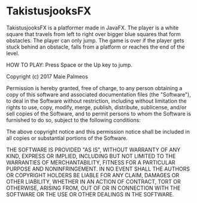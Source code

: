 # TakistusjooksFX

TakistusjooksFX is a platformer made in JavaFX. The player is a white square that travels 
from left to right over bigger blue squares that form obstacles. The player can only jump.
The game is over if the player gets stuck behind an obstacle, falls from a platform or
reaches the end of the level.

HOW TO PLAY:
Press Space or the Up key to jump.


Copyright (c) 2017 Maie Palmeos

Permission is hereby granted, free of charge, to any person obtaining a copy
of this software and associated documentation files (the "Software"), to deal
in the Software without restriction, including without limitation the rights
to use, copy, modify, merge, publish, distribute, sublicense, and/or sell
copies of the Software, and to permit persons to whom the Software is
furnished to do so, subject to the following conditions:

The above copyright notice and this permission notice shall be included in all
copies or substantial portions of the Software.

THE SOFTWARE IS PROVIDED "AS IS", WITHOUT WARRANTY OF ANY KIND, EXPRESS OR
IMPLIED, INCLUDING BUT NOT LIMITED TO THE WARRANTIES OF MERCHANTABILITY,
FITNESS FOR A PARTICULAR PURPOSE AND NONINFRINGEMENT. IN NO EVENT SHALL THE
AUTHORS OR COPYRIGHT HOLDERS BE LIABLE FOR ANY CLAIM, DAMAGES OR OTHER
LIABILITY, WHETHER IN AN ACTION OF CONTRACT, TORT OR OTHERWISE, ARISING FROM,
OUT OF OR IN CONNECTION WITH THE SOFTWARE OR THE USE OR OTHER DEALINGS IN THE
SOFTWARE.
